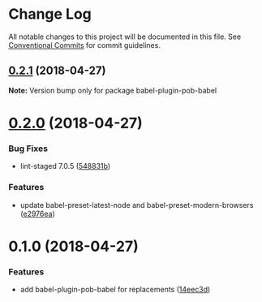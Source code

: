 # Change Log

All notable changes to this project will be documented in this file.
See [Conventional Commits](https://conventionalcommits.org) for commit guidelines.

<a name="0.2.1"></a>
## [0.2.1](https://github.com/christophehurpeau/pob/compare/babel-plugin-pob-babel@0.2.0...babel-plugin-pob-babel@0.2.1) (2018-04-27)

**Note:** Version bump only for package babel-plugin-pob-babel





<a name="0.2.0"></a>
# [0.2.0](https://github.com/christophehurpeau/pob/compare/babel-plugin-pob-babel@0.1.0...babel-plugin-pob-babel@0.2.0) (2018-04-27)


### Bug Fixes

* lint-staged 7.0.5 ([548831b](https://github.com/christophehurpeau/pob/commit/548831b))


### Features

* update babel-preset-latest-node and babel-preset-modern-browsers ([e2976ea](https://github.com/christophehurpeau/pob/commit/e2976ea))





<a name="0.1.0"></a>
# 0.1.0 (2018-04-27)


### Features

* add babel-plugin-pob-babel for replacements ([14eec3d](https://github.com/christophehurpeau/pob/commit/14eec3d))

